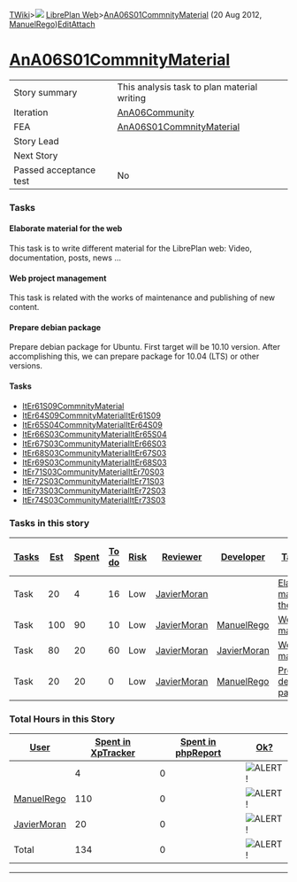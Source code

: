 [TWiki](Main_WebHome)&gt;![](/twiki/pub/TWiki/TWikiDocGraphics/web-bg-small.gif) [LibrePlan Web](LibrePlan_WebHome)&gt;[AnA06S01CommnityMaterial](LibrePlan_AnA06S01CommnityMaterial "Topic revision: 12 (20 Aug 2012 - 09:52:45)") (20 Aug 2012, [ManuelRego](Main_ManuelRego))[Edit](LibrePlan_AnA06S01CommnityMaterial?t=1520344039 "Edit this topic text")[Attach](/twiki/bin/attach/LibrePlan/AnA06S01CommnityMaterial "Attach an image or document to this topic")  

 [AnA06S01CommnityMaterial](LibrePlan_AnA06S01CommnityMaterial)
===============================================================

|                        |                                                                |
|------------------------|----------------------------------------------------------------|
| Story summary          | This analysis task to plan material writing                    |
| Iteration              | [AnA06Community](LibrePlan_AnA06Community)                     |
| FEA                    | [AnA06S01CommnityMaterial](LibrePlan_AnA06S01CommnityMaterial) |
| Story Lead             |                                                                |
| Next Story             |                                                                |
| Passed acceptance test | No                                                             |

###  Tasks

####  Elaborate material for the web

This task is to write different material for the LibrePlan web: Video, documentation, posts, news ...

####  Web project management

This task is related with the works of maintenance and publishing of new content.

####  Prepare debian package

Prepare debian package for Ubuntu. First target will be 10.10 version. After accomplishing this, we can prepare package for 10.04 (LTS) or other versions.

####  Tasks

-   [ItEr61S09CommnityMaterial](LibrePlan_ItEr61S09CommnityMaterial)
-   [ItEr64S09CommnityMaterialItEr61S09](LibrePlan_ItEr64S09CommnityMaterialItEr61S09)
-   [ItEr65S04CommnityMaterialItEr64S09](LibrePlan_ItEr65S04CommnityMaterialItEr64S09)
-   [ItEr66S03CommunityMaterialItEr65S04](LibrePlan_ItEr66S03CommunityMaterialItEr65S04)
-   [ItEr67S03CommunityMaterialItEr66S03](LibrePlan_ItEr67S03CommunityMaterialItEr66S03)
-   [ItEr68S03CommunityMaterialItEr67S03](LibrePlan_ItEr68S03CommunityMaterialItEr67S03)
-   [ItEr69S03CommunityMaterialItEr68S03](LibrePlan_ItEr69S03CommunityMaterialItEr68S03)
-   [ItEr71S03CommunityMaterialItEr70S03](LibrePlan_ItEr71S03CommunityMaterialItEr70S03)
-   [ItEr72S03CommunityMaterialItEr71S03](LibrePlan_ItEr72S03CommunityMaterialItEr71S03)
-   [ItEr73S03CommunityMaterialItEr72S03](LibrePlan_ItEr73S03CommunityMaterialItEr72S03)
-   [ItEr74S03CommunityMaterialItEr73S03](LibrePlan_ItEr74S03CommunityMaterialItEr73S03)

###  Tasks in this story

| [Tasks](LibrePlan_AnA06S01CommnityMaterial?sortcol=0;table=2;up=0#sorted_table "Sort by this column") | [Est](LibrePlan_AnA06S01CommnityMaterial?sortcol=1;table=2;up=0#sorted_table "Sort by this column") | [Spent](LibrePlan_AnA06S01CommnityMaterial?sortcol=2;table=2;up=0#sorted_table "Sort by this column") | [To do](LibrePlan_AnA06S01CommnityMaterial?sortcol=3;table=2;up=0#sorted_table "Sort by this column") | [Risk](LibrePlan_AnA06S01CommnityMaterial?sortcol=4;table=2;up=0#sorted_table "Sort by this column") | [Reviewer](LibrePlan_AnA06S01CommnityMaterial?sortcol=5;table=2;up=0#sorted_table "Sort by this column") | [Developer](LibrePlan_AnA06S01CommnityMaterial?sortcol=6;table=2;up=0#sorted_table "Sort by this column") | [Task Name](LibrePlan_AnA06S01CommnityMaterial?sortcol=7;table=2;up=0#sorted_table "Sort by this column") | [Start Date](LibrePlan_AnA06S01CommnityMaterial?sortcol=8;table=2;up=0#sorted_table "Sort by this column") | [Est End Date](LibrePlan_AnA06S01CommnityMaterial?sortcol=9;table=2;up=0#sorted_table "Sort by this column") | [End Date](LibrePlan_AnA06S01CommnityMaterial?sortcol=10;table=2;up=0#sorted_table "Sort by this column") |
|-------------------------------------------------------------------------------------------------------|-----------------------------------------------------------------------------------------------------|-------------------------------------------------------------------------------------------------------|-------------------------------------------------------------------------------------------------------|------------------------------------------------------------------------------------------------------|----------------------------------------------------------------------------------------------------------|-----------------------------------------------------------------------------------------------------------|-----------------------------------------------------------------------------------------------------------|------------------------------------------------------------------------------------------------------------|--------------------------------------------------------------------------------------------------------------|-----------------------------------------------------------------------------------------------------------|
| Task                                                                                                  | 20                                                                                                  | 4                                                                                                     | 16                                                                                                    | Low                                                                                                  | [JavierMoran](Main_JavierMoran)                                                                          |                                                                                                           | [Elaborate material for the web](LibrePlan_AnA06S01CommnityMaterial#TasK1)                                |                                                                                                            |                                                                                                              |                                                                                                           |
| Task                                                                                                  | 100                                                                                                 | 90                                                                                                    | 10                                                                                                    | Low                                                                                                  | [JavierMoran](Main_JavierMoran)                                                                          | [ManuelRego](Main_ManuelRego)                                                                             | [Web project management](LibrePlan_AnA06S01CommnityMaterial#TasK2)                                        |                                                                                                            |                                                                                                              |                                                                                                           |
| Task                                                                                                  | 80                                                                                                  | 20                                                                                                    | 60                                                                                                    | Low                                                                                                  | [JavierMoran](Main_JavierMoran)                                                                          | [JavierMoran](Main_JavierMoran)                                                                           | [Web project management](LibrePlan_AnA06S01CommnityMaterial#TasK2)                                        |                                                                                                            |                                                                                                              |                                                                                                           |
| Task                                                                                                  | 20                                                                                                  | 20                                                                                                    | 0                                                                                                     | Low                                                                                                  | [JavierMoran](Main_JavierMoran)                                                                          | [ManuelRego](Main_ManuelRego)                                                                             | [Prepare debian package](LibrePlan_AnA06S01CommnityMaterial#TasK3)                                        |                                                                                                            |                                                                                                              |                                                                                                           |

###  Total Hours in this Story

| [User](LibrePlan_AnA06S01CommnityMaterial?sortcol=0;table=3;up=0#sorted_table "Sort by this column") | [Spent in XpTracker](LibrePlan_AnA06S01CommnityMaterial?sortcol=1;table=3;up=0#sorted_table "Sort by this column") | [Spent in phpReport](LibrePlan_AnA06S01CommnityMaterial?sortcol=2;table=3;up=0#sorted_table "Sort by this column") | [Ok?](LibrePlan_AnA06S01CommnityMaterial?sortcol=3;table=3;up=0#sorted_table "Sort by this column") |
|------------------------------------------------------------------------------------------------------|--------------------------------------------------------------------------------------------------------------------|--------------------------------------------------------------------------------------------------------------------|-----------------------------------------------------------------------------------------------------|
|                                                                                                      | 4                                                                                                                  | 0                                                                                                                  | ![ALERT!](/twiki/pub/TWiki/TWikiDocGraphics/warning.gif "ALERT!")                                   |
| [ManuelRego](Main_ManuelRego)                                                                        | 110                                                                                                                | 0                                                                                                                  | ![ALERT!](/twiki/pub/TWiki/TWikiDocGraphics/warning.gif "ALERT!")                                   |
| [JavierMoran](Main_JavierMoran)                                                                      | 20                                                                                                                 | 0                                                                                                                  | ![ALERT!](/twiki/pub/TWiki/TWikiDocGraphics/warning.gif "ALERT!")                                   |
| Total                                                                                                | 134                                                                                                                | 0                                                                                                                  | ![ALERT!](/twiki/pub/TWiki/TWikiDocGraphics/warning.gif "ALERT!")                                   |

------------------------------------------------------------------------

